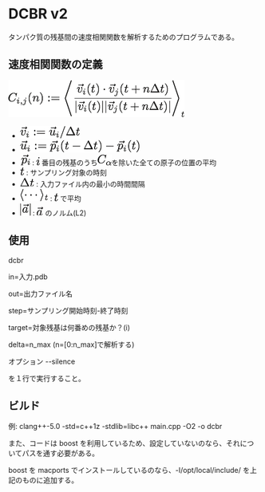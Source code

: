 # DCBR v2
タンパク質の残基間の速度相関関数を解析するためのプログラムである。

## 速度相関関数の定義
<img src="doc/eq1.png"/>

- <img src="doc/v.png"/>
- <img src="doc/u.png"/>
- <img src="doc/pi.png"/> : <img src="doc/i.png"/> 番目の残基のうち<img src="doc/ca.png"/>を除いた全ての原子の位置の平均
- <img src="doc/t.png"/> : サンプリング対象の時刻
- <img src="doc/dt.png"/> : 入力ファイル内の最小の時間間隔
- <img src="doc/av.png"/> : <img src="doc/t.png"/> で平均
- <img src="doc/a.png"/> : <img src="doc/veca.png"/> のノルム(L2)

## 使用
dcbr

in=入力.pdb

out=出力ファイル名

step=サンプリング開始時刻-終了時刻

target=対象残基は何番めの残基か？(i)

delta=n_max (n=[0:n_max]で解析する)

オプション --silence

を１行で実行すること。

## ビルド
例: clang++-5.0 -std=c++1z -stdlib=libc++ main.cpp -O2 -o dcbr

また、コードは boost を利用しているため、設定していないのなら、それについてパスを通す必要がある。

boost を macports でインストールしているのなら、-I/opt/local/include/ を上記のものに追加する。
